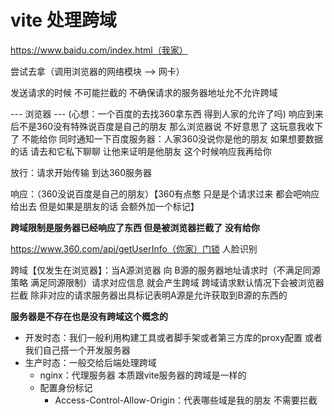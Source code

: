 # vite 处理跨域

https://www.baidu.com/index.html（我家）

尝试去拿（调用浏览器的网络模块 --> 网卡）

发送请求的时候 不可能拦截的 不确保请求的服务器地址允不允许跨域

--- 浏览器 --- (心想：一个百度的去找360拿东西 得到人家的允许了吗) 响应到来后不是360没有特殊说百度是自己的朋友 那么浏览器说 不好意思了 这玩意我收下了 不能给你 同时通知一下百度服务器：人家360没说你是他的朋友 如果想要数据的话 请去和它私下聊聊 让他来证明是他朋友 这个时候响应我再给你

放行：请求开始传输 到达360服务器

响应：（360没说百度是自己的朋友）【360有点憨 只是是个请求过来 都会吧响应给出去 但是如果是朋友的话 会额外加一个标记】

**跨域限制是服务器已经响应了东西 但是被浏览器拦截了 没有给你**

https://www.360.com/api/getUserInfo（你家）门锁 人脸识别

跨域【仅发生在浏览器】：当A源浏览器 向 B源的服务器地址请求时（不满足同源策略 满足同源限制）请求对应信息 就会产生跨域 跨域请求默认情况下会被浏览器拦截 除非对应的请求服务器出具标记表明A源是允许获取到B源的东西的

**服务器是不存在也是没有跨域这个概念的**

- 开发时态：我们一般利用构建工具或者脚手架或者第三方库的proxy配置 或者我们自己搭一个开发服务器
- 生产时态：一般交给后端处理跨域
    - nginx：代理服务器 本质跟vite服务器的跨域是一样的
    - 配置身份标记
        - Access-Control-Allow-Origin：代表哪些域是我的朋友 不需要拦截